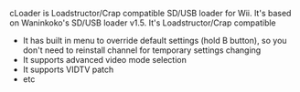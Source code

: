 cLoader is Loadstructor/Crap compatible SD/USB loader for Wii.
It's based on Waninkoko's SD/USB loader v1.5. It's Loadstructor/Crap compatible

- It has built in menu to override default settings (hold B button), so you don't need to reinstall channel for temporary settings changing
- It supports advanced video mode selection
- It supports VIDTV patch
- etc